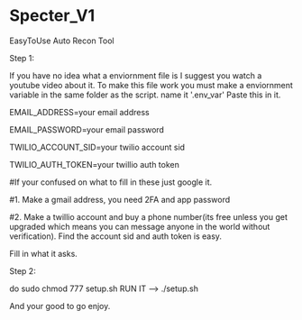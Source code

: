 # Specter_V1
EasyToUse Auto Recon Tool

Step 1:

If you have no idea what a enviornment file is I suggest you watch a youtube video about it.
To make this file work you must make a enviornment variable in the same folder as the script. name it '.env_var'
Paste this in it.



EMAIL_ADDRESS=your email address

EMAIL_PASSWORD=your email password



TWILIO_ACCOUNT_SID=your twilio account sid


TWILIO_AUTH_TOKEN=your twillio auth token

#If your confused on what to fill in these just google it.

#1. Make a gmail address, you need 2FA and app password






#2. Make a twillio account and buy a phone number(its free unless you get upgraded which means you can message anyone in the world without verification). Find the account sid and auth token is easy.

Fill in what it asks.

Step 2:

do sudo chmod 777 setup.sh
RUN IT --> ./setup.sh

And your good to go enjoy.
